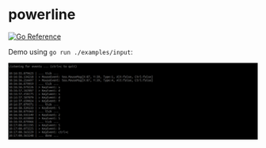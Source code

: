# powerline

[![Go Reference](https://pkg.go.dev/badge/github.com/jedib0t/go-prompter/input.svg)](https://pkg.go.dev/github.com/jedib0t/go-prompter/input)

Demo using `go run ./examples/input`:

<img src="demo.png" alt="Demo" />
